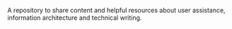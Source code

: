 A repository to share content and helpful resources about user assistance, information architecture and technical writing.

